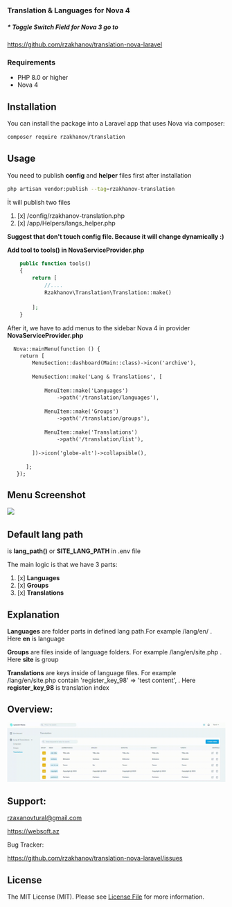 ### Translation & Languages for Nova 4

##### * Toggle Switch Field for Nova 3 go to
https://github.com/rzakhanov/translation-nova-laravel

### Requirements
- PHP 8.0 or higher
- Nova 4

## Installation

You can install the package into a Laravel app that uses Nova via composer:

```bash
composer require rzakhanov/translation
```

## Usage

You need to publish **config** and **helper** files first after installation
```bash
php artisan vendor:publish --tag=rzakhanov-translation
```



İt will publish two files

1. [x] /config/rzakhanov-translation.php
1. [x] /app/Helpers/langs_helper.php

**Suggest that don't touch config file. Because it will change dynamically :)**

**Add tool to tools() in NovaServiceProvider.php**
```php
    public function tools()
    {
        return [
            //....
            Rzakhanov\Translation\Translation::make()

        ];
    }
```


After it, we have to add menus to the sidebar Nova 4 in provider **NovaServiceProvider.php**

```
  Nova::mainMenu(function () {
    return [
        MenuSection::dashboard(Main::class)->icon('archive'),
      
        MenuSection::make('Lang & Translations', [

            MenuItem::make('Languages')
                ->path('/translation/languages'),
                
            MenuItem::make('Groups')
                ->path('/translation/groups'),

            MenuItem::make('Translations')
                ->path('/translation/list'),

        ])->icon('globe-alt')->collapsible(),

      ];
   });
```

## Menu Screenshot

<img src="screenshots/menu.gif" width="150"><br>

## Default lang path

is **lang_path()** or **SITE_LANG_PATH** in .env file


The main logic is that we have 3 parts:
1. [x] **Languages**
2. [x] **Groups**
3. [x] **Translations**

## Explanation
**Languages** are folder parts in defined lang path.For example /lang/en/ . Here **en** is language                                            

**Groups** are files inside of language folders. For example /lang/en/site.php . Here **site** is group

**Translations** are keys inside of language files. For example  /lang/en/site.php contain 'register_key_98' => 'test content', . Here **register_key_98** is translation index



## Overview:
<img src="screenshots/all.gif" width="1050"><br>

## Support:
rzaxanovtural@gmail.com

https://websoft.az

Bug Tracker:

https://github.com/rzakhanov/translation-nova-laravel/issues

## License

The MIT License (MIT). Please see [License File](LICENSE.md) for more information.
